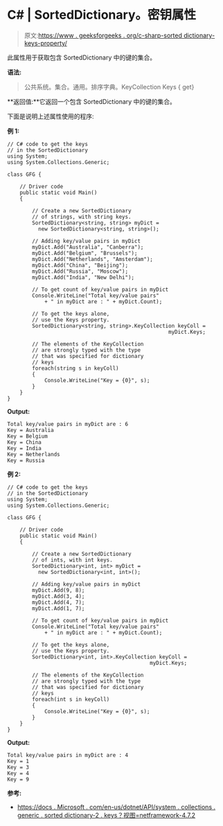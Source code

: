 # C# | SortedDictionary。密钥属性

> 原文:[https://www . geeksforgeeks . org/c-sharp-sorted dictionary-keys-property/](https://www.geeksforgeeks.org/c-sharp-sorteddictionary-keys-property/)

此属性用于获取包含 SortedDictionary 中的键的集合。

**语法:**

> 公共系统。集合。通用。排序字典<tkey>。KeyCollection Keys { get}</tkey>

**返回值:**它返回一个包含 SortedDictionary 中的键的集合。

下面是说明上述属性使用的程序:

**例 1:**

```
// C# code to get the keys
// in the SortedDictionary
using System;
using System.Collections.Generic;

class GFG {

    // Driver code
    public static void Main()
    {

        // Create a new SortedDictionary
        // of strings, with string keys.
        SortedDictionary<string, string> myDict = 
          new SortedDictionary<string, string>();

        // Adding key/value pairs in myDict
        myDict.Add("Australia", "Canberra");
        myDict.Add("Belgium", "Brussels");
        myDict.Add("Netherlands", "Amsterdam");
        myDict.Add("China", "Beijing");
        myDict.Add("Russia", "Moscow");
        myDict.Add("India", "New Delhi");

        // To get count of key/value pairs in myDict
        Console.WriteLine("Total key/value pairs"
            + " in myDict are : " + myDict.Count);

        // To get the keys alone,
        // use the Keys property.
        SortedDictionary<string, string>.KeyCollection keyColl = 
                                                    myDict.Keys;

        // The elements of the KeyCollection
        // are strongly typed with the type
        // that was specified for dictionary
        // keys
        foreach(string s in keyColl)
        {
            Console.WriteLine("Key = {0}", s);
        }
    }
}
```

**Output:**

```
Total key/value pairs in myDict are : 6
Key = Australia
Key = Belgium
Key = China
Key = India
Key = Netherlands
Key = Russia

```

**例 2:**

```
// C# code to get the keys
// in the SortedDictionary
using System;
using System.Collections.Generic;

class GFG {

    // Driver code
    public static void Main()
    {

        // Create a new SortedDictionary
        // of ints, with int keys.
        SortedDictionary<int, int> myDict = 
          new SortedDictionary<int, int>();

        // Adding key/value pairs in myDict
        myDict.Add(9, 8);
        myDict.Add(3, 4);
        myDict.Add(4, 7);
        myDict.Add(1, 7);

        // To get count of key/value pairs in myDict
        Console.WriteLine("Total key/value pairs"
            + " in myDict are : " + myDict.Count);

        // To get the keys alone,
        // use the Keys property.
        SortedDictionary<int, int>.KeyCollection keyColl = 
                                              myDict.Keys;

        // The elements of the KeyCollection
        // are strongly typed with the type
        // that was specified for dictionary
        // keys
        foreach(int s in keyColl)
        {
            Console.WriteLine("Key = {0}", s);
        }
    }
}
```

**Output:**

```
Total key/value pairs in myDict are : 4
Key = 1
Key = 3
Key = 4
Key = 9

```

**参考:**

*   [https://docs . Microsoft . com/en-us/dotnet/API/system . collections . generic . sorted dictionary-2 . keys？视图=netframework-4.7.2](https://docs.microsoft.com/en-us/dotnet/api/system.collections.generic.sorteddictionary-2.keys?view=netframework-4.7.2)